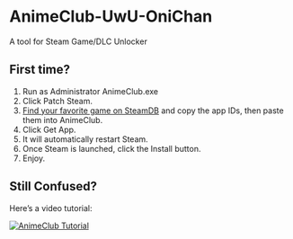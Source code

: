 # AnimeClub-UwU-OniChan
A tool for Steam Game/DLC Unlocker

## First time?

1. Run as Administrator AnimeClub.exe
2. Click Patch Steam.
3. [Find your favorite game on SteamDB](https://steamdb.info/) and copy the app IDs, then paste them into AnimeClub.
4. Click Get App.
5. It will automatically restart Steam.
6. Once Steam is launched, click the Install button.
7. Enjoy.

## Still Confused?
Here’s a video tutorial:

[![AnimeClub Tutorial](https://img.youtube.com/vi/jzVQs11EgZw/0.jpg)](https://www.youtube.com/watch?v=jzVQs11EgZw)
